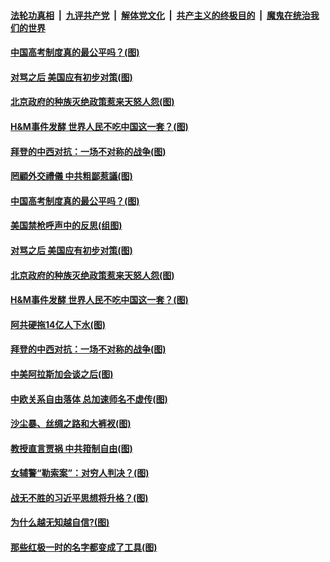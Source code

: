 

####  [法轮功真相](../../../../basic/blob/master/README.md?t=03261001) &nbsp;|&nbsp; [九评共产党](../../../../9ping.md/blob/master/README.md?t=03261001) &nbsp;|&nbsp; [解体党文化](../../../../jtdwh.md/blob/master/README.md?t=03261001)  &nbsp;|&nbsp; [共产主义的终极目的](../../../../gczydzjmd.md/blob/master/README.md?t=03261001) &nbsp;|&nbsp; [魔鬼在统治我们的世界](../../../../mgztzwmdsj.md/blob/master/README.md?t=03261001) 

#### [中国高考制度真的最公平吗？(图)](../pages/p4/966766.md?t=03261001) 

#### [对骂之后 美国应有初步对策(图)](../pages/p4/966731.md?t=03261001) 

#### [北京政府的种族灭绝政策惹来天怒人怨(图)](../pages/p4/966733.md?t=03261001) 

#### [H&amp;M事件发酵 世界人民不吃中国这一套？(图)](../pages/p4/966754.md?t=03261001) 


#### [拜登的中西对抗：一场不对称的战争(图)](../pages/p4/966656.md?t=03261001) 

#### [罔顧外交禮儀 中共粗鄙惹議(图)](../pages/p4/966785.md?t=03261001) 

#### [中国高考制度真的最公平吗？(图)](../pages/p4/966766.md?t=03261001) 

#### [美国禁枪呼声中的反思(组图)](../pages/p4/966765.md?t=03261001) 

#### [对骂之后 美国应有初步对策(图)](../pages/p4/966731.md?t=03261001) 

#### [北京政府的种族灭绝政策惹来天怒人怨(图)](../pages/p4/966733.md?t=03261001) 

#### [H&amp;M事件发酵 世界人民不吃中国这一套？(图)](../pages/p4/966754.md?t=03261001) 




#### [阿共硬拖14亿人下水(图)](../pages/p4/966658.md?t=03261001) 

#### [拜登的中西对抗：一场不对称的战争(图)](../pages/p4/966656.md?t=03261001) 

#### [中美阿拉斯加会谈之后(图)](../pages/p4/966653.md?t=03261001) 

#### [中欧关系自由落体 总加速师名不虚传(图)](../pages/p4/966648.md?t=03261001) 

#### [沙尘暴、丝绸之路和大裤衩(图)](../pages/p4/966645.md?t=03261001) 

#### [教授直言贾祸 中共箝制自由(图)](../pages/p4/966552.md?t=03261001) 


#### [女辅警“勒索案”：对穷人判决？(图)](../pages/p4/966545.md?t=03261001) 

#### [战无不胜的习近平思想将升格？(图)](../pages/p4/966541.md?t=03261001) 

#### [为什么越无知越自信?(图)](../pages/p4/966540.md?t=03261001) 

#### [那些红极一时的名字都变成了工具(图)](../pages/p4/966532.md?t=03261001) 

